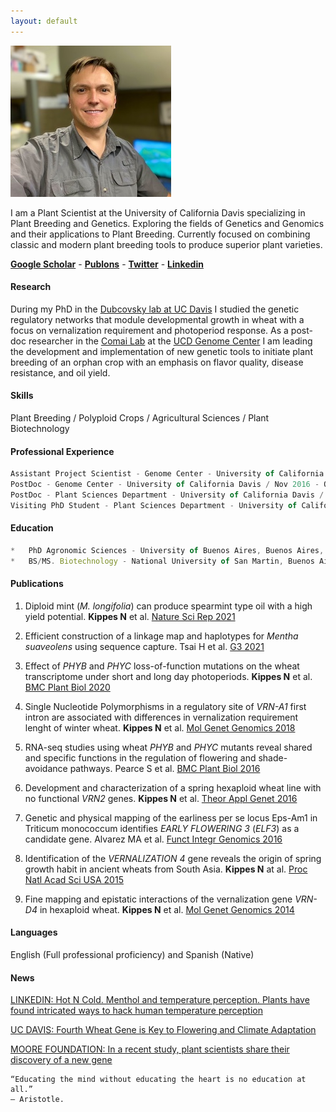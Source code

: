 ```yaml
---
layout: default
---
```

![](https://github.com/nkippes/nkippes.github.io/raw/master/nk.jpg)

I am a Plant Scientist at the University of California Davis specializing in Plant Breeding and Genetics. Exploring the fields of Genetics and Genomics and their applications to Plant Breeding. Currently focused on combining classic and modern plant breeding tools to produce superior plant varieties. 

[**Google Scholar**](https://scholar.google.com/citations?hl=en&user=-m5FPboAAAAJ&view_op=list_works&sortby=pubdate) - [**Publons**](https://publons.com/researcher/720901/nestor-kippes/) - [**Twitter**](https://www.twitter.com/nfkip) - [**Linkedin**](https://www.linkedin.com/in/nestorkippes/)

#### Research
During my PhD in the [Dubcovsky lab at UC Davis](https://dubcovskylab.ucdavis.edu/home) I studied  the genetic regulatory networks that module developmental growth in wheat with a focus on vernalization requirement and photoperiod response. As a post-doc researcher in the [Comai Lab](https://comailab.org/) at the [UCD Genome Center](https://genomecenter.ucdavis.edu/) I am leading the development and implementation of new genetic tools to initiate plant breeding of an orphan crop with an emphasis on flavor quality, disease resistance, and oil yield.

#### Skills
Plant Breeding / Polyploid Crops / Agricultural Sciences / Plant Biotechnology

#### Professional Experience

```js
Assistant Project Scientist - Genome Center - University of California Davis / Nov 2021 - current
PostDoc - Genome Center - University of California Davis / Nov 2016 - Oct 2021
PostDoc - Plant Sciences Department - University of California Davis / Jan 2016 - Oct 2016
Visiting PhD Student - Plant Sciences Department - University of California Davis / 2010 - 2015
```

#### Education
```js
*   PhD Agronomic Sciences - University of Buenos Aires, Buenos Aires, Argentina - 2015
*   BS/MS. Biotechnology - National University of San Martin, Buenos Aires, Argentina - 2010 
```

#### Publications

1. Diploid mint (_M. longifolia_) can produce spearmint type oil with a high yield potential.
**Kippes N** et al. [Nature Sci Rep 2021](https://doi.org/10.1038/s41598-021-02835-6)

1. Efficient construction of a linkage map and haplotypes for _Mentha suaveolens_ using
sequence capture. Tsai H et al. [G3 2021](https://doi.org/10.1093/g3journal/jkab232)

1. Effect of _PHYB_ and _PHYC_ loss-of-function mutations on the wheat transcriptome under
short and long day photoperiods.
**Kippes N** et al. [BMC Plant Biol 2020](https://doi.org/10.1186/s12870-016-0831-3)

1. Single Nucleotide Polymorphisms in a regulatory site of _VRN-A1_ first intron are
associated with differences in vernalization requirement lenght of winter wheat.
**Kippes N** et al. [Mol Genet Genomics 2018](https://doi.org/10.1007/s00438-018-1455-0)

1. RNA-seq studies using wheat _PHYB_ and _PHYC_ mutants reveal shared and specific
functions in the regulation of flowering and shade-avoidance pathways.
Pearce S et al. [BMC Plant Biol 2016](https://doi.org/10.1186/s12870-020-02506-0)

1. Development and characterization of a spring hexaploid wheat line with no functional
_VRN2_ genes. **Kippes N** et al. [Theor Appl Genet 2016](https://doi.org/10.1007/s00122-016-2713-3)

1. Genetic and physical mapping of the earliness per se locus Eps-Am1 in Triticum
monococcum identifies _EARLY FLOWERING 3_ (_ELF3_) as a candidate gene.
Alvarez MA et al. [Funct Integr Genomics 2016](https://doi.org/10.1007/s10142-016-0490-3)

1. Identification of the _VERNALIZATION 4_ gene reveals the origin of spring growth habit
in ancient wheats from South Asia.
**Kippes N** at al. [Proc Natl Acad Sci USA 2015](https://doi.org/10.1073/pnas.1514883112)

1. Fine mapping and epistatic interactions of the vernalization gene _VRN-D4_ in hexaploid
wheat. **Kippes N** et al. [Mol Genet Genomics 2014](https://doi.org/10.1007/s00438-013-0788-y)

#### Languages

English (Full professional proficiency) and Spanish (Native)

#### News
[LINKEDIN: Hot N Cold. Menthol and temperature perception. Plants have found intricated ways to hack human temperature perception](https://www.linkedin.com/pulse/hot-n-cold-menthol-temperature-perception-nestor-kippes/)

[UC DAVIS: Fourth Wheat Gene is Key to Flowering and Climate Adaptation](https://www.plantsciences.ucdavis.edu/news/fourth-wheat-gene-key-flowering-and-climate-adaptation)

[MOORE FOUNDATION: In a recent study, plant scientists share their discovery of a new gene](https://www.moore.org/article-detail?newsUrlName=study-finds-new-gene-important-for-development-of-wheat)





```
“Educating the mind without educating the heart is no education at all.”
― Aristotle.
```
